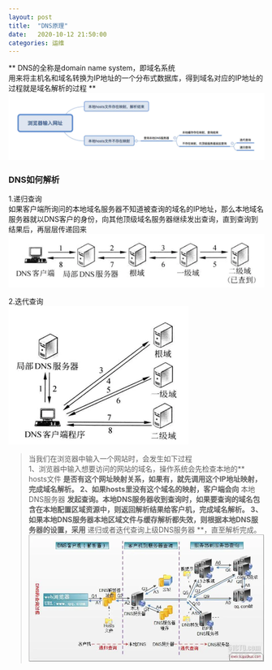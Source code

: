 ```yaml
---
layout: post
title:  "DNS原理"
date:   2020-10-12 21:50:00
categories: 运维
---
```


** DNS的全称是domain name system，即域名系统  
用来将主机名和域名转换为IP地址的一个分布式数据库，得到域名对应的IP地址的过程就是域名解析的过程 **
![avatar](/assets/images/study/DNS03.jpg)

### DNS如何解析  
1.递归查询  
如果客户端所询问的本地域名服务器不知道被查询的域名的IP地址，那么本地域名服务器就以DNS客户的身份，向其他顶级域名服务器继续发出查询，直到查询到结果后，再层层传递回来  
![avatar](/assets/images/study/DNS01.jpg)

2.迭代查询  
![avatar](/assets/images/study/DNS02.jpg)


>当我们在浏览器中输入一个网站时，会发生如下过程  
>1、浏览器中输入想要访问的网站的域名，操作系统会先检查本地的** hosts文件 **是否有这个网址映射关系，如果有，就先调用这个IP地址映射，完成域名解析。
>2、如果hosts里没有这个域名的映射，客户端会向** 本地DNS服务器 **发起查询。本地DNS服务器收到查询时，如果要查询的域名包含在本地配置区域资源中，则返回解析结果给客户机，完成域名解析。
>3、如果本地DNS服务器本地区域文件与缓存解析都失效，则根据本地DNS服务器的设置，采用** 递归或者迭代查询上级DNS服务器 **，直至解析完成。
![avatar](/assets/images/study/DNS04.jpg)
